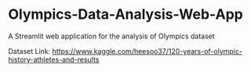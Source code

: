 # Olympics-Data-Analysis-Web-App
A Streamlit web application for the analysis of Olympics dataset

Dataset Link: https://www.kaggle.com/heesoo37/120-years-of-olympic-history-athletes-and-results
